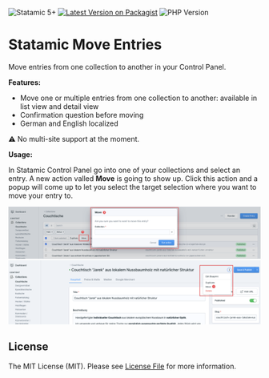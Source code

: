 ![Statamic 5+](https://img.shields.io/badge/Statamic-5+-FF269E?style=for-the-badge&link=https://statamic.com)
[![Latest Version on Packagist](https://img.shields.io/packagist/v/codedge/statamic-move-entries?style=for-the-badge)](https://packagist.org/packages/codedge/statamic-move-entries)
![PHP Version](https://img.shields.io/packagist/php-v/codedge/statamic-move-entries?style=for-the-badge)

# Statamic Move Entries

Move entries from one collection to another in your Control Panel.

**Features:**

- Move one or multiple entries from one collection to another: available in list view and detail view  
- Confirmation question before moving
- German and English localized

:warning: No multi-site support at the moment. 

**Usage:**

In Statamic Control Panel go into one of your collections and select an entry. A new action valled **Move** is going to show up.
Click this action and a popup will come up to let you select the target selection where you want to move your entry to.

![](docs/statamic_cp_list_view.png "Move action from list view")
![](docs/statamic_cp_detail_view.png "Move action from detail view")

## License

The MIT License (MIT). Please see [License File](LICENSE) for more information.

